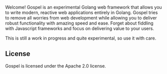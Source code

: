 Welcome! Gospel is an experimental Golang web framework that allows you to write modern, reactive web applications entirely in Golang. Gospel tries to remove all worries from web development while allowing you to deliver robust functionality with amazing speed and ease. Forget about fiddling with Javascript frameworks and focus on delivering value to your users.

This is still a work in progress and quite experimental, so use it with care.

## License

Gospel is licensed under the Apache 2.0 license.